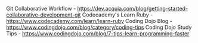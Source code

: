 Git Collaborative Workflow - https://dev.acquia.com/blog/getting-started-collaborative-development-git
Codecademy's Learn Ruby - https://www.codecademy.com/learn/learn-ruby
Coding Dojo Blog - https://www.codingdojo.com/blog/category/coding-tips
Coding Dojo Study Tips - https://www.codingdojo.com/blog/7-tips-learn-programming-faster
